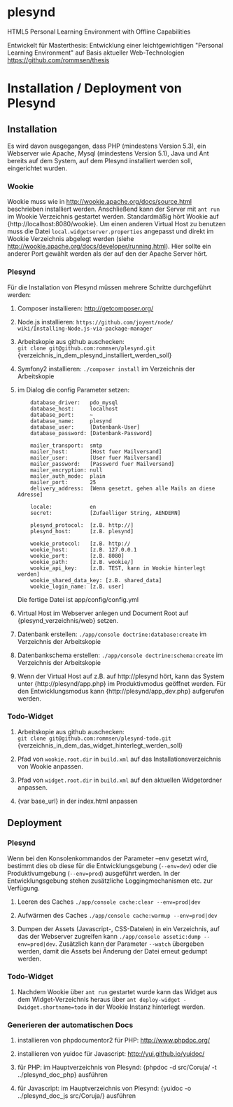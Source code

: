 # plesynd

HTML5 Personal Learning Environment with Offline Capabilities

Entwickelt für Masterthesis: Entwicklung einer leichtgewichtigen "Personal Learning Environment" auf Basis aktueller Web-Technologien
https://github.com/rommsen/thesis

# Installation / Deployment von Plesynd

## Installation

Es wird davon ausgegangen, dass PHP (mindestens Version 5.3), ein
Webserver wie Apache, Mysql (mindestens Version 5.1), Java und Ant
bereits auf dem System, auf dem Plesynd installiert werden soll,
eingerichtet wurden.

### Wookie

Wookie muss wie in <http://wookie.apache.org/docs/source.html>
beschrieben installiert werden. Anschließend kann der Server mit
`ant run` im Wookie Verzeichnis gestartet werden. Standardmäßig hört
Wookie auf {http://localhost:8080/wookie}. Um einen anderen Virtual Host
zu benutzen muss die Datei `local.widgetserver.properties` angepasst und
direkt im Wookie Verzeichnis abgelegt werden (siehe
<http://wookie.apache.org/docs/developer/running.html>). Hier sollte ein
anderer Port gewählt werden als der auf den der Apache Server hört.

### Plesynd

Für die Installation von Plesynd müssen mehrere Schritte durchgeführt
werden:

1.  Composer installieren: <http://getcomposer.org/>

2.  Node.js installieren: `https://github.com/joyent/node/`\
     `wiki/Installing-Node.js-via-package-manager`

3.  Arbeitskopie aus github auschecken:\
     `git clone git@github.com:rommsen/plesynd.git`\
     {verzeichnis\_in\_dem\_plesynd\_installiert\_werden\_soll}

4.  Symfony2 installieren: `./composer install` im Verzeichnis der
    Arbeitskopie

5.  im Dialog die config Parameter setzen:

            database_driver:   pdo_mysql
            database_host:     localhost
            database_port:     ~
            database_name:     plesynd
            database_user:     [Datenbank-User]
            database_password: [Datenbank-Password]

            mailer_transport:  smtp
            mailer_host:       [Host fuer Mailversand]
            mailer_user:       [User fuer Mailversand]
            mailer_password:   [Password fuer Mailversand]
            mailer_encryption: null
            mailer_auth_mode:  plain
            mailer_port:       25
            delivery_address:  [Wenn gesetzt, gehen alle Mails an diese Adresse]

            locale:            en
            secret:            [Zufaelliger String, AENDERN]

            plesynd_protocol:  [z.B. http://] 
            plesynd_host:      [z.B. plesynd]

            wookie_protocol:   [z.B. http://
            wookie_host:       [z.B. 127.0.0.1
            wookie_port:       [z.B. 8080]
            wookie_path:       [z.B. wookie/]
            wookie_api_key:    [z.B. TEST, kann in Wookie hinterlegt werden]
            wookie_shared_data_key: [z.B. shared_data]
            wookie_login_name: [z.B. user]
         

    Die fertige Datei ist app/config/config.yml

6.  Virtual Host im Webserver anlegen und Document Root auf \
     {plesynd\_verzeichnis/web} setzen.

7.  Datenbank erstellen: `./app/console doctrine:database:create` im
    Verzeichnis der Arbeitskopie

8.  Datenbankschema erstellen: `./app/console doctrine:schema:create` im
    Verzeichnis der Arbeitskopie

9.  Wenn der Virtual Host auf z.B. auf http://plesynd hört, kann das
    System unter {http://plesynd/app.php} im Produktivmodus geöffnet
    werden. Für den Entwicklungsmodus kann {http://plesynd/app\_dev.php}
    aufgerufen werden.

### Todo-Widget

1.  Arbeitskopie aus github auschecken: \
     `git clone git@github.com:rommsen/plesynd-todo.git`\
     {verzeichnis\_in\_dem\_das\_widget\_hinterlegt\_werden\_soll}

2.  Pfad von `wookie.root.dir` in `build.xml` auf das
    Installationsverzeichnis von Wookie anpassen.

3.  Pfad von `widget.root.dir` in `build.xml` auf den aktuellen
    Widgetordner anpassen.

4.  {var base\_url} in der index.html anpassen

## Deployment

### Plesynd

Wenn bei den Konsolenkommandos der Parameter –env gesetzt wird, bestimmt
dies ob diese für die Entwicklungsgebung (`--env=dev`) oder die
Produktivumgebung (`--env=prod`) ausgeführt werden. In der
Entwicklungsgebung stehen zusätzliche Loggingmechanismen etc. zur
Verfügung.

1.  Leeren des Caches `./app/console cache:clear --env=prod|dev`

2.  Aufwärmen des Caches `./app/console cache:warmup --env=prod|dev`

3.  Dumpen der Assets (Javascript-, CSS-Dateien) in ein Verzeichnis, auf
    das der Webserver zugreifen kann
    `./app/console assetic:dump --env=prod|dev`. Zusätzlich kann der
    Parameter `--watch` übergeben werden, damit die Assets bei Änderung
    der Datei erneut gedumpt werden.

### Todo-Widget

1.  Nachdem Wookie über `ant run` gestartet wurde kann das Widget aus
    dem Widget-Verzeichnis heraus über
    `ant deploy-widget -Dwidget.shortname=todo` in der Wookie Instanz
    hinterlegt werden.

### Generieren der automatischen Docs

1.  installieren von phpdocumentor2 für PHP: <http://www.phpdoc.org/>

2.  installieren von yuidoc für Javascript:
    <http://yui.github.io/yuidoc/>

3.  für PHP: im Hauptverzeichnis von Plesynd: {phpdoc -d src/Coruja/ -t
    ../plesynd\_doc\_php} ausführen

4.  für Javascript: im Hauptverzeichnis von Plesynd: {yuidoc -o
    ../plesynd\_doc\_js src/Coruja/} ausführen


